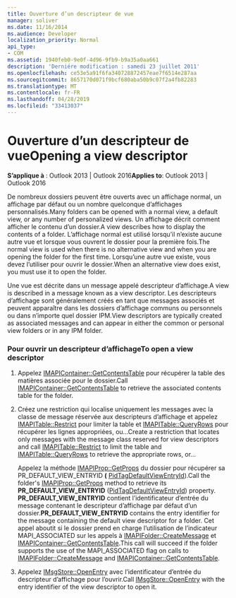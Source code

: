 ```yaml
---
title: Ouverture d’un descripteur de vue
manager: soliver
ms.date: 11/16/2014
ms.audience: Developer
localization_priority: Normal
api_type:
- COM
ms.assetid: 1940feb0-9e0f-4d96-9fb9-b9a35a0aa661
description: 'Derniére modification : samedi 23 juillet 2011'
ms.openlocfilehash: ce53e5a91f6fa340728872457eae7f6514e287aa
ms.sourcegitcommit: 8657170d071f9bcf680aba50b9c07f2a4fb82283
ms.translationtype: MT
ms.contentlocale: fr-FR
ms.lasthandoff: 04/28/2019
ms.locfileid: "33413037"
---
```

# <a name="opening-a-view-descriptor"></a><span data-ttu-id="88280-103">Ouverture d’un descripteur de vue</span><span class="sxs-lookup"><span data-stu-id="88280-103">Opening a view descriptor</span></span>
  
<span data-ttu-id="88280-104">**S’applique à** : Outlook 2013 | Outlook 2016</span><span class="sxs-lookup"><span data-stu-id="88280-104">**Applies to**: Outlook 2013 | Outlook 2016</span></span> 
  
<span data-ttu-id="88280-105">De nombreux dossiers peuvent être ouverts avec un affichage normal, un affichage par défaut ou un nombre quelconque d’affichages personnalisés.</span><span class="sxs-lookup"><span data-stu-id="88280-105">Many folders can be opened with a normal view, a default view, or any number of personalized views.</span></span> <span data-ttu-id="88280-106">Un affichage décrit comment afficher le contenu d’un dossier.</span><span class="sxs-lookup"><span data-stu-id="88280-106">A view describes how to display the contents of a folder.</span></span> <span data-ttu-id="88280-107">L’affichage normal est utilisé lorsqu’il n’existe aucune autre vue et lorsque vous ouvrent le dossier pour la première fois.</span><span class="sxs-lookup"><span data-stu-id="88280-107">The normal view is used when there is no alternative view and when you are opening the folder for the first time.</span></span> <span data-ttu-id="88280-108">Lorsqu’une autre vue existe, vous devez l’utiliser pour ouvrir le dossier.</span><span class="sxs-lookup"><span data-stu-id="88280-108">When an alternative view does exist, you must use it to open the folder.</span></span>
  
<span data-ttu-id="88280-109">Une vue est décrite dans un message appelé descripteur d’affichage.</span><span class="sxs-lookup"><span data-stu-id="88280-109">A view is described in a message known as a view descriptor.</span></span> <span data-ttu-id="88280-110">Les descripteurs d’affichage sont généralement créés en tant que messages associés et peuvent apparaître dans les dossiers d’affichage communs ou personnels ou dans n’importe quel dossier IPM.</span><span class="sxs-lookup"><span data-stu-id="88280-110">View descriptors are typically created as associated messages and can appear in either the common or personal view folders or in any IPM folder.</span></span>
  
### <a name="to-open-a-view-descriptor"></a><span data-ttu-id="88280-111">Pour ouvrir un descripteur d’affichage</span><span class="sxs-lookup"><span data-stu-id="88280-111">To open a view descriptor</span></span>
  
1. <span data-ttu-id="88280-112">Appelez [IMAPIContainer::GetContentsTable](imapicontainer-getcontentstable.md) pour récupérer la table des matières associée pour le dossier.</span><span class="sxs-lookup"><span data-stu-id="88280-112">Call [IMAPIContainer::GetContentsTable](imapicontainer-getcontentstable.md) to retrieve the associated contents table for the folder.</span></span> 
    
2. <span data-ttu-id="88280-113">Créez une restriction qui localise uniquement les messages avec la classe de message réservée aux descripteurs d’affichage et appelez [IMAPITable::Restrict](imapitable-restrict.md) pour limiter la table et [IMAPITable::QueryRows](imapitable-queryrows.md) pour récupérer les lignes appropriées, ou...</span><span class="sxs-lookup"><span data-stu-id="88280-113">Create a restriction that locates only messages with the message class reserved for view descriptors and call [IMAPITable::Restrict](imapitable-restrict.md) to limit the table and [IMAPITable::QueryRows](imapitable-queryrows.md) to retrieve the appropriate rows, or...</span></span>
    
   <span data-ttu-id="88280-114">Appelez la méthode [IMAPIProp::GetProps](imapiprop-getprops.md) du dossier pour récupérer sa PR_DEFAULT_VIEW_ENTRYID **(** [PidTagDefaultViewEntryId](pidtagdefaultviewentryid-canonical-property.md)).</span><span class="sxs-lookup"><span data-stu-id="88280-114">Call the folder's [IMAPIProp::GetProps](imapiprop-getprops.md) method to retrieve its **PR_DEFAULT_VIEW_ENTRYID** ([PidTagDefaultViewEntryId](pidtagdefaultviewentryid-canonical-property.md)) property.</span></span> <span data-ttu-id="88280-115">**PR_DEFAULT_VIEW_ENTRYID** contient l’identificateur d’entrée du message contenant le descripteur d’affichage par défaut d’un dossier.</span><span class="sxs-lookup"><span data-stu-id="88280-115">**PR_DEFAULT_VIEW_ENTRYID** contains the entry identifier for the message containing the default view descriptor for a folder.</span></span> <span data-ttu-id="88280-116">Cet appel aboutit si le dossier prend en charge l’utilisation de l’indicateur MAPI_ASSOCIATED sur les appels à [IMAPIFolder::CreateMessage](imapifolder-createmessage.md) et [IMAPIContainer::GetContentsTable](imapicontainer-getcontentstable.md).</span><span class="sxs-lookup"><span data-stu-id="88280-116">This call will succeed if the folder supports the use of the MAPI_ASSOCIATED flag on calls to [IMAPIFolder::CreateMessage](imapifolder-createmessage.md) and [IMAPIContainer::GetContentsTable](imapicontainer-getcontentstable.md).</span></span>
    
3. <span data-ttu-id="88280-117">Appelez [IMsgStore::OpenEntry](imsgstore-openentry.md) avec l’identificateur d’entrée du descripteur d’affichage pour l’ouvrir.</span><span class="sxs-lookup"><span data-stu-id="88280-117">Call [IMsgStore::OpenEntry](imsgstore-openentry.md) with the entry identifier of the view descriptor to open it.</span></span> 
    

